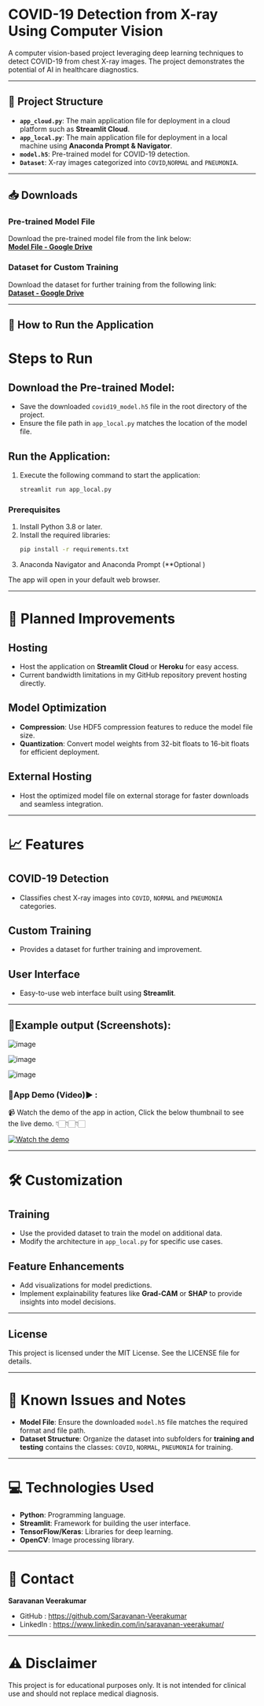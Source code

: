 # COVID-19 Detection from X-ray Using Computer Vision

A computer vision-based project leveraging deep learning techniques to detect COVID-19 from chest X-ray images. The project demonstrates the potential of AI in healthcare diagnostics.

---

## 📂 Project Structure

- **`app_cloud.py`**: The main application file for deployment in a cloud platform such as **Streamlit Cloud**.
- **`app_local.py`**: The main application file for deployment in a local machine using **Anaconda Prompt & Navigator**.
- **`model.h5`**: Pre-trained model for COVID-19 detection.
- **`Dataset`**: X-ray images categorized into `COVID`,`NORMAL` and `PNEUMONIA`.

---

## 📥 Downloads

### Pre-trained Model File
Download the pre-trained model file from the link below:  
[**Model File - Google Drive**](https://drive.google.com/file/d/1VApI7olygDhgRMJzWgVRjH8BYMxMd9Lu/view?usp=sharing)

### Dataset for Custom Training
Download the dataset for further training from the following link:  
[**Dataset - Google Drive**](https://drive.google.com/file/d/1tbxLmhSt5lJm_gIrb6SQ4KH4cBe9_cI7/view?usp=sharing)

---

## 🚀 How to Run the Application

# Steps to Run

## Download the Pre-trained Model:
- Save the downloaded `covid19_model.h5` file in the root directory of the project.  
- Ensure the file path in `app_local.py` matches the location of the model file.  

## Run the Application:
1. Execute the following command to start the application:  
   ```bash
   streamlit run app_local.py


### Prerequisites
1. Install Python 3.8 or later.
2. Install the required libraries:
   ```bash
   pip install -r requirements.txt
3. Anaconda Navigator and Anaconda Prompt (**Optional )

The app will open in your default web browser.

---

# 🔧 Planned Improvements

## Hosting
- Host the application on **Streamlit Cloud** or **Heroku** for easy access.  
- Current bandwidth limitations in my GitHub repository prevent hosting directly.

## Model Optimization
- **Compression**: Use HDF5 compression features to reduce the model file size.  
- **Quantization**: Convert model weights from 32-bit floats to 16-bit floats for efficient deployment.

## External Hosting
- Host the optimized model file on external storage for faster downloads and seamless integration.

---

# 📈 Features

## COVID-19 Detection
- Classifies chest X-ray images into `COVID`, `NORMAL` and `PNEUMONIA` categories.  

## Custom Training
- Provides a dataset for further training and improvement.  

## User Interface
- Easy-to-use web interface built using **Streamlit**.

---
## 📸Example output (Screenshots):

![image](https://github.com/user-attachments/assets/6f479793-dbe7-47a6-9384-b1e2c2ba6c01)

![image](https://github.com/user-attachments/assets/d3825d29-9e98-429c-a0d1-d0626e04f64c)

![image](https://github.com/user-attachments/assets/18fc7ec2-6a0a-4efa-bf8f-0d931d78d753)



### 🎥App Demo (Video)▶️ :

📹 Watch the demo of the app in action, Click the below thumbnail to see the live demo.
👇🏻👇🏻👇🏻

[![Watch the demo](https://img.youtube.com/vi/woGspTurIEc/0.jpg)](https://youtu.be/woGspTurIEc)


---

# 🛠️ Customization

## Training
- Use the provided dataset to train the model on additional data.  
- Modify the architecture in `app_local.py` for specific use cases.

## Feature Enhancements
- Add visualizations for model predictions.  
- Implement explainability features like **Grad-CAM** or **SHAP** to provide insights into model decisions.

---

## License
This project is licensed under the MIT License. See the LICENSE file for details.

---
# 🛑 Known Issues and Notes

- **Model File**: Ensure the downloaded `model.h5` file matches the required format and file path.  
- **Dataset Structure**: Organize the dataset into subfolders for **training and testing** contains the classes: `COVID`, `NORMAL`, `PNEUMONIA` for training.

---

# 💻 Technologies Used
- **Python**: Programming language.  
- **Streamlit**: Framework for building the user interface.  
- **TensorFlow/Keras**: Libraries for deep learning.  
- **OpenCV**: Image processing library.

---

# 📧 Contact
**Saravanan Veerakumar**
- GitHub : https://github.com/Saravanan-Veerakumar
- LinkedIn : https://www.linkedin.com/in/saravanan-veerakumar/

---

# ⚠️ Disclaimer
This project is for educational purposes only. It is not intended for clinical use and should not replace medical diagnosis.

